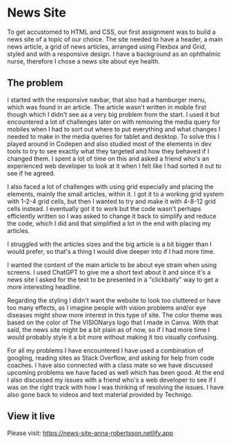# News Site
To get accustomed to HTML and CSS, our first assignment was to build a news site of a topic of our choice. The site needed to have a header, a main news article, a grid of news articles, arranged using Flexbox and Grid, styled and with a responsive design. I have a background as an ophthalmic nurse, therefore I chose a news site about eye health.

## The problem
I started with the responsive navbar, that also had a hamburger menu, which was found in an article. The article wasn't written in mobile first though which I didn't see as a very big problem from the start. I used it but encountered a lot of challenges later on with removing the media query for mobiles when I had to sort out where to put everything and what changes I needed to make in the media queries for tablet and desktop. To solve this I played around in Codepen and also studied most of the elements in dev tools to try to see exactly what they targeted and how they behaved if I changed them. I spent a lot of time on this and asked a friend who's an experienced web developer to look at it when I felt like I had sorted it out to see if he agreed.

I also faced a lot of challenges with using grid especially and placing the elements, mainly the small articles, within it. I got it to a working grid system with 1-2-4 grid cells, but then I wanted to try and make it with 4-8-12 grid cells instead. I eventually got it to work but the code wasn't perhaps efficiently written so I was asked to change it back to simplify and reduce the code, which I did and that simplified a lot in the end with placing my articles.

I struggled with the articles sizes and the big article is a bit bigger than I would prefer, so that's a thing I would dive deeper into if I had more time.

I wanted the content of the main article to be about eye strain when using screens. I used ChatGPT to give me a short text about it and since it's a news site I asked for the text to be presented in a "clickbaity" way to get a more interesting headline.

Regarding the styling I didn't want the website to look too cluttered or have too many effects, as I imagine people with vision problems and/or eye diseases might show more interest in this type of site. The color theme was based on the color of The VISIONarys logo that I made in Canva. With that said, the news site might be a bit plain as of now, so if I had more time I would probably style it a bit more without making it too visually confusing.

For all my problems I have encountered I have used a combination of googling, reading sites as Stack Overflow, and asking for help from code coaches. I have also connected with a class mate so we have discussed upcoming problems we have faced as well which has been good. At the end I also discussed my issues with a friend who's a web developer to see if I was on the right track with how I was thinking of resolving the issues. I have also gone back to videos and text material provided by Technigo.

## View it live
Please visit:
https://news-site-anna-robertsson.netlify.app
